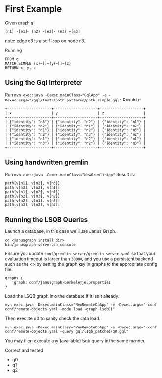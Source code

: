 # First Example
Given graph `g`
```
(n1) -[e1]- (n2) -[e2]- (n3) =[e3]
```
note: edge e3 is a self loop on node n3.

Running 
```
FROM g
MATCH SIMPLE (x)~[]~(y)~[]~(z)
RETURN x, y, z
```

## Using the Gql Interpreter

Run `mvn exec:java -Dexec.mainClass="GqlApp" -e -Dexec.args="/gql/tests/path_patterns/path_simple.gql"`
Result is:
```
+--------------------+--------------------+--------------------+
| x                  | y                  | z                  |
+--------------------+--------------------+--------------------+
| {"identity": "n3"} | {"identity": "n2"} | {"identity": "n1"} |
| {"identity": "n2"} | {"identity": "n1"} | {"identity": "n2"} |
| {"identity": "n1"} | {"identity": "n2"} | {"identity": "n3"} |
| {"identity": "n2"} | {"identity": "n3"} | {"identity": "n2"} |
| {"identity": "n1"} | {"identity": "n2"} | {"identity": "n1"} |
| {"identity": "n3"} | {"identity": "n2"} | {"identity": "n3"} |
+--------------------+--------------------+--------------------+
```

## Using handwritten gremlin

Run `mvn exec:java -Dexec.mainClass="NewGremlinApp"`
Result is:
```
path[v[n1], v[n2], v[n3]]
path[v[n3], v[n2], v[n1]]
path[v[n1], v[n2], v[n1]]
path[v[n2], v[n3], v[n2]]
path[v[n2], v[n1], v[n2]]
path[v[n3], v[n2], v[n3]]
```


## Running the LSQB Queries

Launch a database, in this case we'll use Janus Graph.
```
cd <janusgraph install dir>
bin/janusgraph-server.sh console
```

Ensure you update `conf/gremlin-server/gremlin-server.yaml` so that your evaluation timeout is larger than `30000`, and you use a persistent backend such as the <>
by setting the graph key in graphs to the appropriate config file.

```
graphs {
	graph: conf/janusgraph-berkeleyje.properties
}
```

Load the LSQB graph into the database if it isn't already.
```
mvn exec:java -Dexec.mainClass="NewRemoteDbApp" -e -Dexec.args="-conf conf/remote-objects.yaml -mode load -graph lsqb01"
```

Then execute q0 to sanity check the data load.
```
mvn exec:java -Dexec.mainClass="RunRemoteDbApp" -e -Dexec.args="-conf conf/remote-objects.yaml -query gql/lsqb_patched/q0.gql"
```

You may then execute any (available) lsqb query in the same manner.

Correct and tested
- q0
- q1
- q2
